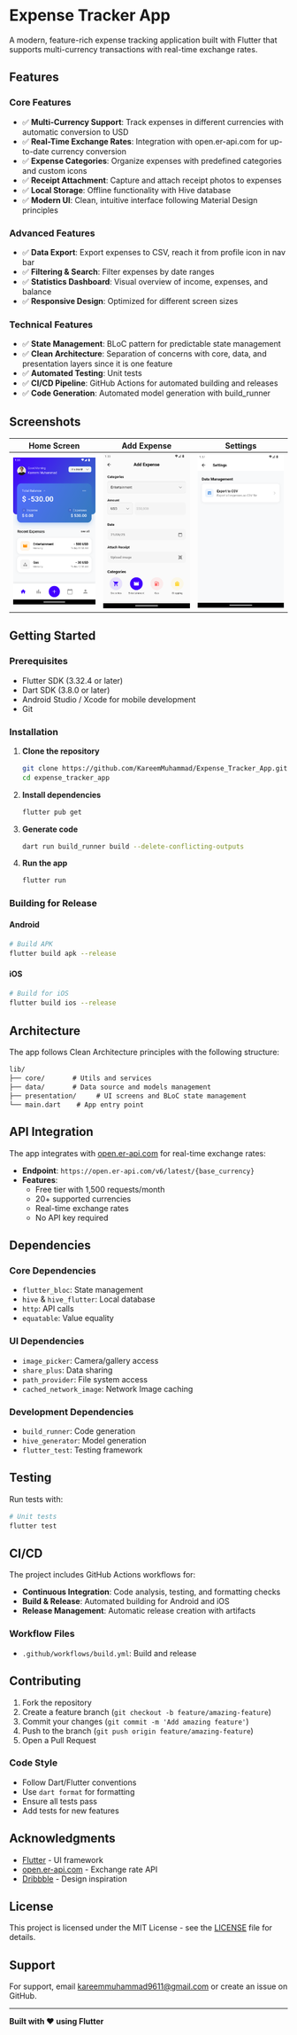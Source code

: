 # Expense Tracker App

A modern, feature-rich expense tracking application built with Flutter that supports multi-currency
transactions with real-time exchange rates.

## Features

### Core Features

- ✅ **Multi-Currency Support**: Track expenses in different currencies with automatic conversion to
  USD
- ✅ **Real-Time Exchange Rates**: Integration with open.er-api.com for up-to-date currency
  conversion
- ✅ **Expense Categories**: Organize expenses with predefined categories and custom icons
- ✅ **Receipt Attachment**: Capture and attach receipt photos to expenses
- ✅ **Local Storage**: Offline functionality with Hive database
- ✅ **Modern UI**: Clean, intuitive interface following Material Design principles

### Advanced Features

- ✅ **Data Export**: Export expenses to CSV, reach it from profile icon in nav bar
- ✅ **Filtering & Search**: Filter expenses by date ranges
- ✅ **Statistics Dashboard**: Visual overview of income, expenses, and balance
- ✅ **Responsive Design**: Optimized for different screen sizes

### Technical Features

- ✅ **State Management**: BLoC pattern for predictable state management
- ✅ **Clean Architecture**: Separation of concerns with core, data, and presentation layers since it
  is one feature
- ✅ **Automated Testing**: Unit tests
- ✅ **CI/CD Pipeline**: GitHub Actions for automated building and releases
- ✅ **Code Generation**: Automated model generation with build_runner

## Screenshots

| Home Screen                          | Add Expense                                | Settings                                     |
|--------------------------------------|--------------------------------------------|----------------------------------------------|
| ![Home](screenshots/home_screen.png) | ![Add](screenshots/add_expense_screen.png) | ![Settings](screenshots/settings_screen.png) |

## Getting Started

### Prerequisites

- Flutter SDK (3.32.4 or later)
- Dart SDK (3.8.0 or later)
- Android Studio / Xcode for mobile development
- Git

### Installation

1. **Clone the repository**
   ```bash
   git clone https://github.com/KareemMuhammad/Expense_Tracker_App.git
   cd expense_tracker_app
   ```

2. **Install dependencies**
   ```bash
   flutter pub get
   ```

3. **Generate code**
   ```bash
   dart run build_runner build --delete-conflicting-outputs
   ```

4. **Run the app**
   ```bash
   flutter run
   ```

### Building for Release

#### Android

```bash
# Build APK
flutter build apk --release
```

#### iOS

```bash
# Build for iOS
flutter build ios --release
```

## Architecture

The app follows Clean Architecture principles with the following structure:

```
lib/
├── core/       # Utils and services
├── data/       # Data source and models management
├── presentation/     # UI screens and BLoC state management
└── main.dart    # App entry point
```

## API Integration

The app integrates with [open.er-api.com](https://open.er-api.com) for real-time exchange rates:

- **Endpoint**: `https://open.er-api.com/v6/latest/{base_currency}`
- **Features**:
    - Free tier with 1,500 requests/month
    - 20+ supported currencies
    - Real-time exchange rates
    - No API key required

## Dependencies

### Core Dependencies

- `flutter_bloc`: State management
- `hive` & `hive_flutter`: Local database
- `http`: API calls
- `equatable`: Value equality

### UI Dependencies

- `image_picker`: Camera/gallery access
- `share_plus`: Data sharing
- `path_provider`: File system access
- `cached_network_image`: Network Image caching

### Development Dependencies

- `build_runner`: Code generation
- `hive_generator`: Model generation
- `flutter_test`: Testing framework

## Testing

Run tests with:

```bash
# Unit tests
flutter test
```

## CI/CD

The project includes GitHub Actions workflows for:

- **Continuous Integration**: Code analysis, testing, and formatting checks
- **Build & Release**: Automated building for Android and iOS
- **Release Management**: Automatic release creation with artifacts

### Workflow Files

- `.github/workflows/build.yml`: Build and release

## Contributing

1. Fork the repository
2. Create a feature branch (`git checkout -b feature/amazing-feature`)
3. Commit your changes (`git commit -m 'Add amazing feature'`)
4. Push to the branch (`git push origin feature/amazing-feature`)
5. Open a Pull Request

### Code Style

- Follow Dart/Flutter conventions
- Use `dart format` for formatting
- Ensure all tests pass
- Add tests for new features

## Acknowledgments

- [Flutter](https://flutter.dev) - UI framework
- [open.er-api.com](https://open.er-api.com) - Exchange rate API
- [Dribbble](https://dribbble.com/shots/24276232-Expense-Tracker-App) - Design inspiration

## License

This project is licensed under the MIT License - see the [LICENSE](LICENSE) file for details.

## Support

For support, email kareemmuhammad9611@gmail.com or create an issue on GitHub.

---

**Built with ❤️ using Flutter**

